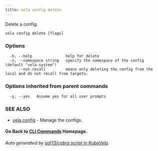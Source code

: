 ```yaml
---
title: vela config delete
---
```


Delete a config.

```
vela config delete [flags]
```

### Options

```
  -h, --help               help for delete
  -n, --namespace string   specify the namespace of the config (default "vela-system")
      --not-recall         means only deleting the config from the local and do not recall from targets.
```

### Options inherited from parent commands

```
  -y, --yes   Assume yes for all user prompts
```

### SEE ALSO

* [vela config](vela_config.md)	 - Manage the configs.

#### Go Back to [CLI Commands](vela.md) Homepage.


###### Auto generated by [spf13/cobra script in KubeVela](https://github.com/kubevela/kubevela/tree/master/hack/docgen).
